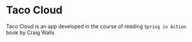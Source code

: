 # Taco Cloud
Taco Cloud is an app developed in the course of reading `Spring in Action`
book by Craig Walls